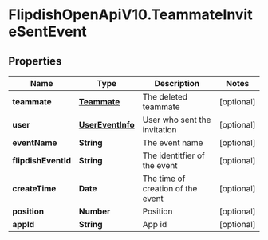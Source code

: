 # FlipdishOpenApiV10.TeammateInviteSentEvent

## Properties
Name | Type | Description | Notes
------------ | ------------- | ------------- | -------------
**teammate** | [**Teammate**](Teammate.md) | The deleted teammate | [optional] 
**user** | [**UserEventInfo**](UserEventInfo.md) | User who sent the invitation | [optional] 
**eventName** | **String** | The event name | [optional] 
**flipdishEventId** | **String** | The identitfier of the event | [optional] 
**createTime** | **Date** | The time of creation of the event | [optional] 
**position** | **Number** | Position | [optional] 
**appId** | **String** | App id | [optional] 


